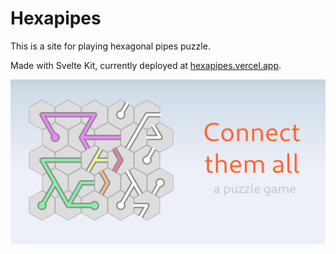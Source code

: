 # Hexapipes

This is a site for playing hexagonal pipes puzzle.

Made with Svelte Kit, currently deployed at [hexapipes.vercel.app](https://hexapipes.vercel.app/hexagonal/5/1).

![A half-finished example of a hexagonal pipes puzzle](/static/og_image_v1.png)

